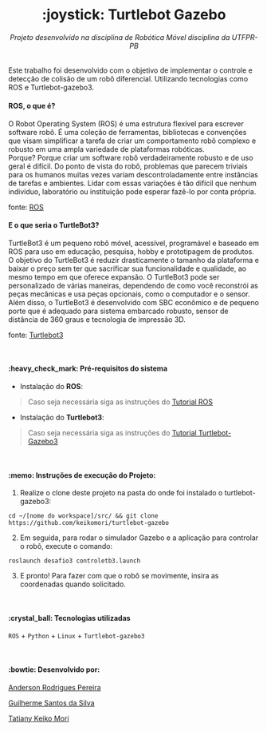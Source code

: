 <h1 align="center">:joystick: Turtlebot Gazebo</h1>
<h6 align="center"> Projeto desenvolvido na disciplina de Robótica Móvel disciplina da UTFPR-PB</h6>

Este trabalho foi desenvolvido com o objetivo de implementar o controle e detecção de colisão de um robô diferencial. Utilizando tecnologias como ROS e Turtlebot-gazebo3.

<h4>ROS, o que é?</h4>
O Robot Operating System (ROS) é uma estrutura flexível para escrever software robô. É uma coleção de ferramentas, bibliotecas e convenções que visam simplificar a tarefa de criar um comportamento robô complexo e robusto em uma ampla variedade de plataformas robóticas.
<br>
Porque? Porque criar um software robô verdadeiramente robusto e de uso geral é difícil. Do ponto de vista do robô, problemas que parecem triviais para os humanos muitas vezes variam descontroladamente entre instâncias de tarefas e ambientes. Lidar com essas variações é tão difícil que nenhum indivíduo, laboratório ou instituição pode esperar fazê-lo por conta própria.

fonte: [ROS](https://www.ros.org/about-ros/)

<h4>E o que seria o TurtleBot3?</h4>
TurtleBot3 é um pequeno robô móvel, acessível, programável e baseado em ROS para uso em educação, pesquisa, hobby e prototipagem de produtos. O objetivo do TurtleBot3 é reduzir drasticamente o tamanho da plataforma e baixar o preço sem ter que sacrificar sua funcionalidade e qualidade, ao mesmo tempo em que oferece expansão. O TurtleBot3 pode ser personalizado de várias maneiras, dependendo de como você reconstrói as peças mecânicas e usa peças opcionais, como o computador e o sensor. Além disso, o TurtleBot3 é desenvolvido com SBC econômico e de pequeno porte que é adequado para sistema embarcado robusto, sensor de distância de 360 graus e tecnologia de impressão 3D. 

fonte: [Turtlebot3](https://emanual.robotis.com/docs/en/platform/turtlebot3/overview)

<br>
<h4>:heavy_check_mark: Pré-requisitos do sistema</h4>

- Instalação do **ROS**:

> Caso seja necessária siga as instruções do [Tutorial ROS](http://wiki.ros.org/ROS/Installation)

- Instalação do **Turtlebot3**:

> Caso seja necessária siga as instruções do [Tutorial Turtlebot-Gazebo3](https://automaticaddison.com/how-to-launch-the-turtlebot3-simulation-with-ros/)

<br>
<h4>:memo: Instruções de execução do Projeto:</h4>

1. Realize o clone deste projeto na pasta do onde foi instalado o turtlebot-gazebo3:

```
cd ~/[nome do workspace]/src/ && git clone https://github.com/keikomori/turtlebot-gazebo
```
2. Em seguida, para rodar o simulador Gazebo e a aplicação para controlar o robô, execute o comando:
```
roslaunch desafio3 controletb3.launch
```
3. E pronto! Para fazer com que o robô se movimente, insira as coordenadas quando solicitado.

<br>
<h4>:crystal_ball: Tecnologias utilizadas</h4>

`ROS` + `Python` + `Linux` + `Turtlebot-gazebo3`

<br>
<h4>:bowtie: Desenvolvido por:</h4>

[Anderson Rodrigues Pereira](https://github.com/ander5onPereira)

[Guilherme Santos da Silva](https://github.com/guilhermess98)

[Tatiany Keiko Mori](https://github.com/keikomori)
